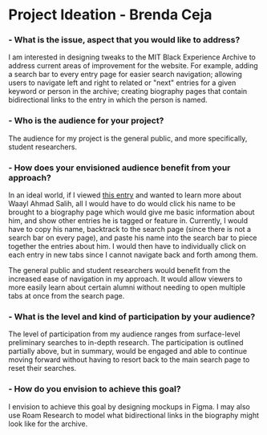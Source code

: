 # Project Ideation - Brenda Ceja

### - What is the issue, aspect that you would like to address?

I am interested in designing tweaks to the MIT Black Experience Archive to address current areas of improvement for the website. For example, adding a search bar to every entry page for easier search navigation; allowing users to navigate left and right to related or "next" entries for a given keyword or person in the archive; creating biography pages that contain bidirectional links to the entry in which the person is named.  
### - Who is the audience for your project?

The audience for my project is the general public, and more specifically, student researchers. 
### - How does your envisioned audience benefit from your approach?

In an ideal world, if I viewed [this entry](https://www.blackhistory.mit.edu/archive/w-ahmad-salih-1972) and wanted to learn more about Waayl Ahmad Salih, all I would have to do would click his name to be brought to a biography page which would give me basic information about him, and show other entries he is tagged or feature in. Currently, I would have to copy his name, backtrack to the search page (since there is not a search bar on every page), and paste his name into the search bar to piece together the entries about him. I would then have to individually click on each entry in new tabs since I cannot navigate back and forth among them. 

The general public and student researchers would benefit from the increased ease of navigation in my approach. It would allow viewers to more easily learn about certain alumni without needing to open multiple tabs at once from the search page. 

### - What is the level and kind of participation by your audience?

The level of participation from my audience ranges from surface-level preliminary searches to in-depth research. The participation is outlined partially above, but in summary, would be engaged and able to continue moving forward without having to resort back to the main search page to reset their searches. 

### - How do you envision to achieve this goal?

I envision to achieve this goal by designing mockups in Figma. I may also use Roam Research to model what bidirectional links in the biography might look like for the archive.
